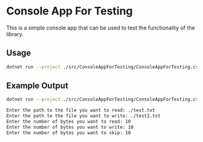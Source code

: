 ﻿# Console App For Testing

This is a simple console app that can be used to test the functionality of the library.

## Usage

```bash
dotnet run --project ./src/ConsoleAppForTesting/ConsoleAppForTesting.csproj
```

## Example Output

```bash
dotnet run --project ./src/ConsoleAppForTesting/ConsoleAppForTesting.csproj

Enter the path to the file you want to read: ./test.txt
Enter the path to the file you want to write: ./test2.txt
Enter the number of bytes you want to read: 10
Enter the number of bytes you want to write: 10
Enter the number of bytes you want to skip: 10
